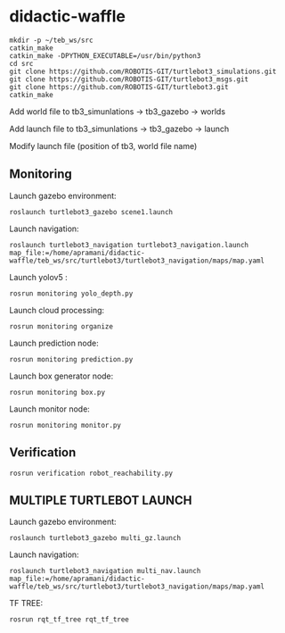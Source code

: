 # didactic-waffle

```
mkdir -p ~/teb_ws/src
catkin_make
catkin_make -DPYTHON_EXECUTABLE=/usr/bin/python3
cd src
git clone https://github.com/ROBOTIS-GIT/turtlebot3_simulations.git
git clone https://github.com/ROBOTIS-GIT/turtlebot3_msgs.git
git clone https://github.com/ROBOTIS-GIT/turtlebot3.git
catkin_make
```
Add world file to tb3_simunlations → tb3_gazebo → worlds

Add launch file to tb3_simunlations → tb3_gazebo → launch

Modify launch file (position of tb3, world file name)

## Monitoring

Launch gazebo environment:

``` roslaunch turtlebot3_gazebo scene1.launch ```

Launch navigation:   

```roslaunch turtlebot3_navigation turtlebot3_navigation.launch map_file:=/home/apramani/didactic-waffle/teb_ws/src/turtlebot3/turtlebot3_navigation/maps/map.yaml```

Launch yolov5 :

``` rosrun monitoring yolo_depth.py ```

Launch cloud processing:

``` rosrun monitoring organize ```

Launch prediction node:

``` rosrun monitoring prediction.py ```

Launch box generator node:

``` rosrun monitoring box.py ```

Launch monitor node:

``` rosrun monitoring monitor.py ```

## Verification
```rosrun verification robot_reachability.py```


## MULTIPLE TURTLEBOT LAUNCH

Launch gazebo environment:

``` roslaunch turtlebot3_gazebo multi_gz.launch ```

Launch navigation:   

```roslaunch turtlebot3_navigation multi_nav.launch map_file:=/home/apramani/didactic-waffle/teb_ws/src/turtlebot3/turtlebot3_navigation/maps/map.yaml```

TF TREE:

```rosrun rqt_tf_tree rqt_tf_tree```






